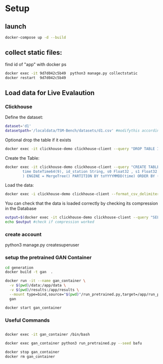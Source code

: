 # Setup 

## launch
```bash
docker-compose up -d --build
```  
## collect static files:
find id of "app" with docker ps
```bash
docker exec -it 9d7d042c5b49  python3 manage.py collectstatic
docker restart  9d7d042c5b49
```  
## Load data for Live Evalaution 

### Clickhouse

Define the dataset:
```bash
dataset='d1'
datasetpath='/localdata/TSM-Bench/datasets/d1.csv' #modifythis accordingly
```  

Optional drop the table if it exists
```bash 
docker exec -it clickhouse-demo clickhouse-client --query "DROP TABLE IF EXISTS $dataset;"
```  

Create the Table:
```bash
docker exec -it clickhouse-demo clickhouse-client --query "CREATE TABLE IF NOT EXISTS $dataset (  \
        time DateTime64(9), id_station String, s0 Float32 , s1 Float32 , s2 Float32 , s3 Float32 , s4 Float32 , s5 Float32 , s6 Float32 , s7 Float32 , s8 Float32 , s9 Float32 , s10 Float32 , s11 Float32 , s12 Float32 , s13 Float32 , s14 Float32 , s15 Float32 , s16 Float32 , s17 Float32 , s18 Float32 , s19 Float32 , s20 Float32 , s21 Float32 , s22 Float32 , s23 Float32 , s24 Float32 , s25 Float32 , s26 Float32 , s27 Float32 , s28 Float32 , s29 Float32 , s30 Float32 , s31 Float32 , s32 Float32 , s33 Float32 , s34 Float32 , s35 Float32 , s36 Float32 , s37 Float32 , s38 Float32 , s39 Float32 , s40 Float32 , s41 Float32 , s42 Float32 , s43 Float32 , s44 Float32 , s45 Float32 , s46 Float32 , s47 Float32 , s48 Float32 , s49 Float32 , s50 Float32 , s51 Float32 , s52 Float32 , s53 Float32 , s54 Float32 , s55 Float32 , s56 Float32 , s57 Float32 , s58 Float32 , s59 Float32 , s60 Float32 , s61 Float32 , s62 Float32 , s63 Float32 , s64 Float32 , s65 Float32 , s66 Float32 , s67 Float32 , s68 Float32 , s69 Float32 , s70 Float32 , s71 Float32 , s72 Float32 , s73 Float32 , s74 Float32 , s75 Float32 , s76 Float32 , s77 Float32 , s78 Float32 , s79 Float32 , s80 Float32 , s81 Float32 , s82 Float32 , s83 Float32 , s84 Float32 , s85 Float32 , s86 Float32 , s87 Float32 , s88 Float32 , s89 Float32 , s90 Float32 , s91 Float32 , s92 Float32 , s93 Float32 , s94 Float32 , s95 Float32 , s96 Float32 , s97 Float32 , s98 Float32 , s99 Float32 \
        ) ENGINE = MergeTree() PARTITION BY toYYYYMMDD(time) ORDER BY (id_station, time) Primary key (id_station, time);"
```  

Load the data:
```bash
docker exec -i clickhouse-demo clickhouse-client --format_csv_delimiter="," -q "INSERT INTO $dataset FORMAT CSV" < $datasetpath
```  

You can check that the data is loaded correctly by checking its compression in the Database
```bash
output=$(docker exec -it clickhouse-demo clickhouse-client --query "SELECT table, formatReadableSize(sum(bytes)) as size FROM system.parts WHERE active AND table='$dataset' GROUP BY table;")
echo $output #check if compression worked
```  


### create account
python3 manage.py createsuperuser


### setup the pretrained GAN Container
```bash
cd generation
docker build -t gan  .
```  

```bash
docker run -it --name gan_container \
  -v $(pwd)/data:/app/data \
  -v $(pwd)/results:/app/results \
  --mount type=bind,source="$(pwd)"/run_pretrained.py,target=/app/run_pretrained.py \
  gan 

docker start gan_container
```  

### Useful Commands
```bash

docker exec -it gan_container /bin/bash 

docker exec gan_container python3 run_pretrained.py --seed bafu

docker stop gan_container  
docker rm gan_container 
```  